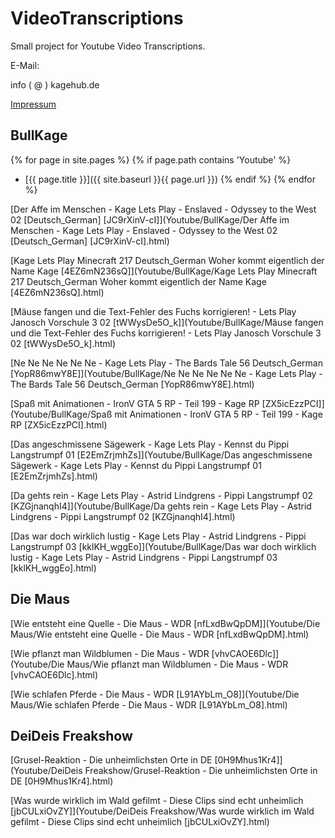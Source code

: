 # VideoTranscriptions

Small project for Youtube Video Transcriptions.


E-Mail:

info ( @ ) kagehub.de

[Impressum](Imprint.html)

## BullKage

{% for page in site.pages %}
  {% if page.path contains 'Youtube' %}
  * [{{ page.title }}]({{ site.baseurl }}{{ page.url }})
  {% endif %}
{% endfor %}

[Der Affe im Menschen - Kage Lets Play - Enslaved - Odyssey to the West 02 [Deutsch_German] [JC9rXinV-cI]](Youtube/BullKage/Der Affe im Menschen - Kage Lets Play - Enslaved - 
Odyssey to the West 02 [Deutsch_German] [JC9rXinV-cI].html)

[Kage Lets Play Minecraft 217 Deutsch_German Woher kommt eigentlich der Name Kage [4EZ6mN236sQ]](Youtube/BullKage/Kage Lets Play Minecraft 217 Deutsch_German Woher kommt eigentlich der Name Kage [4EZ6mN236sQ].html)

[Mäuse fangen und die Text-Fehler des Fuchs korrigieren! - Lets Play Janosch Vorschule 3 02 [tWWysDe5O_k]](Youtube/BullKage/Mäuse fangen und die Text-Fehler des Fuchs korrigieren! - Lets Play Janosch Vorschule 3 02 [tWWysDe5O_k].html)

[Ne Ne Ne Ne Ne Ne - Kage Lets Play - The Bards Tale 56 Deutsch_German [YopR86mwY8E]](Youtube/BullKage/Ne Ne Ne Ne Ne Ne - Kage Lets Play - The Bards Tale 56 Deutsch_German [YopR86mwY8E].html)

[Spaß mit Animationen - IronV GTA 5 RP - Teil 199 - Kage RP [ZX5icEzzPCI]](Youtube/BullKage/Spaß mit Animationen - IronV GTA 5 RP - Teil 199 - Kage RP [ZX5icEzzPCI].html)

[Das angeschmissene Sägewerk - Kage Lets Play - Kennst du Pippi Langstrumpf 01 [E2EmZrjmhZs]](Youtube/BullKage/Das angeschmissene Sägewerk - Kage Lets Play - Kennst du Pippi Langstrumpf 01 [E2EmZrjmhZs].html)

[Da gehts rein - Kage Lets Play - Astrid Lindgrens - Pippi Langstrumpf 02 [KZGjnanqhI4]](Youtube/BullKage/Da gehts rein - Kage Lets Play - Astrid Lindgrens - Pippi Langstrumpf 02 [KZGjnanqhI4].html)

[Das war doch wirklich lustig - Kage Lets Play - Astrid Lindgrens - Pippi Langstrumpf 03 [kklKH_wggEo]](Youtube/BullKage/Das war doch wirklich lustig - Kage Lets Play - Astrid Lindgrens - Pippi Langstrumpf 03 [kklKH_wggEo].html)



## Die Maus

[Wie entsteht eine Quelle - Die Maus - WDR [nfLxdBwQpDM]](Youtube/Die Maus/Wie entsteht eine Quelle - Die Maus - WDR [nfLxdBwQpDM].html)

[Wie pflanzt man Wildblumen - Die Maus - WDR [vhvCAOE6Dlc]](Youtube/Die Maus/Wie pflanzt man Wildblumen - Die Maus - WDR [vhvCAOE6Dlc].html)

[Wie schlafen Pferde - Die Maus - WDR [L91AYbLm_O8]](Youtube/Die Maus/Wie schlafen Pferde - Die Maus - WDR [L91AYbLm_O8].html)

## DeiDeis Freakshow

[Grusel-Reaktion - Die unheimlichsten Orte in DE [0H9Mhus1Kr4]](Youtube/DeiDeis Freakshow/Grusel-Reaktion - Die unheimlichsten Orte in DE [0H9Mhus1Kr4].html)

[Was wurde wirklich im Wald gefilmt - Diese Clips sind echt unheimlich [jbCULxiOvZY]](Youtube/DeiDeis Freakshow/Was wurde wirklich im Wald gefilmt - Diese Clips sind echt unheimlich [jbCULxiOvZY].html)